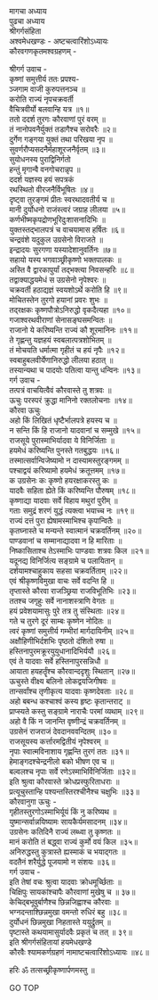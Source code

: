 मागचा अध्याय  
पुढचा अध्याय  
श्रीगर्गसंहिता  
अश्वमेधखण्डः - अष्टचत्वारिंशोऽध्यायः  
कौरवगणकृतमश्वग्रहणम् -  
  
श्रीगर्ग उवाच -  
कृष्णां समुत्तीर्य ततः प्रपश्य-  
     ञ्जगाम वाजी कुरुपत्तनञ्च ॥  
करोति राज्यं नृपचक्रवर्ती  
     वैचित्रवीर्यो बलवान्हि यत्र ॥१॥  
ततो ददर्श तुरगः कौरवाणां पुरं वरम् ॥  
तं नानोपवनैर्युक्तं तडागैश्च सरोवरैः ॥२॥  
दुर्गेण गङ्गया युक्तं तथा परिखया नृप ॥  
सुवर्णरौप्यसदनैर्महाशूरजनैर्वृतम् ॥३॥  
सुयोधनस्य पुराद्विनिर्गतो  
     हन्तुं मृगान्वै वनगोचरान्नृप ॥  
ददर्श यज्ञस्य हयं सपत्रकं  
     रथस्थितो वीरजनैर्विभूषितः ॥४॥  
दृष्ट्वा तुरङ्गमं प्रीतः स्वरथादवतीर्य च ॥  
मानी दुर्योधनो राजंस्त्वरं जग्राह लीलया ॥५॥  
कर्णभीष्मकृपद्रोणभूरिदुःशासनादिभिः ॥  
युक्तस्तद्‌भालपत्रं च वाचयामास हर्षितः ॥६॥  
चन्द्रवंशे यदुकुल उग्रसेनो विराजते ॥  
इन्द्रादयः सुरगणा यस्यादेशानुवर्तिनः ॥७॥  
सहायो यस्य भगवाञ्छ्रीकृष्णो भक्तपालकः ॥  
अस्ति वै द्वारकापुर्यां तद्‌भक्त्या निवसन्हरिः ॥८॥  
तद्वाक्याद्धयमेधं स उग्रसेनो नृपेश्वरः ॥  
चक्रवर्ती हठाद्यज्ञं स्वयशोऽर्थे करोति हि ॥९॥  
मोचितस्तेन तुरगो हयानां प्रवरः शुभः ॥  
तद्‌रक्षकः कृष्णपौत्रोऽनिरुद्धो वृकदैत्यहा ॥१०॥  
गजाश्वरथवीराणां सेनासङ्घसमन्वितः ॥  
राजानो ये करिष्यन्ति राज्यं कौ शूरमानिनः ॥११॥  
ते गृह्णन्तु यज्ञहयं स्वबलात्पत्रशोभितम् ॥  
तं मोचयति धर्मात्मा गृहीतं च हयं नृपैः ॥१२॥  
स्वबाहुबलवीर्येणानिरुद्धो लीलया हठात् ॥  
तस्यान्यथा च पादयोः पतित्वा यान्तु धन्विनः ॥१३॥  
गर्ग उवाच -  
तत्पत्रं वाचयित्वैवं कौरवास्ते तु शत्रवः ॥  
ऊचुः परस्परं क्रुद्धा मानिनो रक्तलोचनाः ॥१४॥  
कौरवा ऊचुः  
अहो किं लिखितं धृष्टैर्भालपत्रे हयस्य च ॥  
न सन्ति किं हि राजानो यादवानां च सम्मुखे ॥१५॥  
राजसूये पुरास्माभिर्यादवा ये विनिर्जिताः ॥  
हयमेधं करिष्यन्ति पुनस्ते गतबुद्धयः ॥१६॥  
तस्मात्सर्वान्विजेष्यामो न दास्यामस्तुरङ्गमम् ॥  
पश्चाद्वयं करिष्यामो हयमेधं क्रतूत्तमम् ॥१७॥  
क उग्रसेनः कः कृष्णो हयरक्षाकरस्तु कः ॥  
यादवैः सहिता ह्येते किं करिष्यन्ति पौरुषम् ॥१८॥  
कृष्णाद्या यादवाः सर्वे विहाय मथुरां पुरीम् ॥  
गताः समुद्रं शरणं युद्धं त्यक्त्वा भयाच्च नः ॥१९॥  
राज्यं दत्तं पुरा ह्येषामस्माभिश्च कृपान्वितैः ॥  
कृतघ्नास्ते च मन्यन्ते स्वात्मानं चक्रवर्तिनम् ॥२०॥  
पाण्डवानां च सम्मानाद्यादवा न हि मारिताः ॥  
निष्कासिताश्च तेऽस्माभिः पाण्डवाः शत्रवः किल ॥२१॥  
यदूनद्य विनिर्जित्य सङ्ग्रामे च पलायितान् ॥  
दर्शयामश्चाहुकाय सहसा चक्रवर्तिताम् ॥२२॥  
एवं श्रीकृष्णविमुखा वाचः सर्वे वदन्ति हि ॥  
तृप्तास्ते कौरवा राजञ्छ्रिया राजविभूतिभिः ॥२३॥  
ततश्च जगृहुः सर्वे नानाशस्त्राणि वेगतः ॥  
हयं प्रवेशयामासुः पुरे तत्र तु संस्थिताः ॥२४॥  
गते च तुरगे दूरं साम्बः कृष्णेन नोदितः ॥  
त्वरं कृष्णां समुत्तीर्य गम्भीरां मार्गदायिनीम् ॥२५॥  
अक्षौहिणीभिर्दशभिः पृष्ठतो दंशितो रुषा ॥  
हस्तिनापुरमक्रूरयुयुधानादिभिर्ययौ ॥२६॥  
एवं ते यादवाः सर्वे हस्तिनापुरसन्निधौ ॥  
आयाता हयहर्तॄंश्च कौरवान्ददृशुः स्थितान् ॥२७॥  
ऊचुस्ते वीक्ष्य बलिनो लोकद्वयजिगीषवः ॥  
तान्सर्वांश्च तृणीकृत्य यादवाः कृष्णदेवताः ॥२८॥  
अहो बबन्ध कश्चाश्वं कस्य हृष्टः कृतान्तराट् ॥  
प्राप्स्यते कस्तु सङ्ग्रामे नाराचैः परमां व्यथाम् ॥२९॥  
अहो वै किं न जानन्ति वृष्णीन्द्रं चक्रवर्तिनम् ॥  
उग्रसेनं राजराजं देवदानववन्दितम् ॥३०॥  
राजसूयस्य कर्त्तारमद्वितीयं नृपेश्वरम् ॥  
नृपाः स्वात्मविनाशाय गृह्णन्ति तुरगं ततः ॥३१॥  
हेमाङ्गदश्चेन्द्रनीलो बको भीषण एव च ॥  
बल्वलश्च नृपाः सर्वे रणेऽस्माभिर्विनिर्जिताः ॥३२॥  
इति श्रुत्वा कौरवास्ते क्रोधप्रस्फुरिताधराः ॥  
प्रत्यूचुस्तान्हि पश्यन्तस्तिरश्चीनैश्च चक्षुभिः ॥३३॥  
कौरवानुगा ऊचुः -  
गृहीतस्तुरगोऽस्माभिर्यूयं किं नु करिष्यथ ॥  
युष्मान्सर्वान्नयिष्यामः सायकैर्यमसादनम् ॥३४॥  
उग्रसेनः कतिदिनै राज्यं लब्ध्वा तु कृष्णतः ॥  
मानं करोति तं बद्ध्वा राज्यं कुर्मो वयं किल ॥३५॥  
अनिरुद्धस्तु कुत्रास्ते ह्यस्माकं च भयाद्‌गतः ॥  
वदतैनं शरैर्युद्धे पूजयामो न संशयः ॥३६॥  
गर्ग उवाच -  
इति तेषां वचः श्रुत्वा यादवाः क्रोधमूर्च्छिताः ॥  
चिक्षिपुः सायकांश्चापैः कौरवाणां मुखेषु च ॥ ३७॥  
केचिद्बभूवुर्बाणैश्च छिन्नजिह्वाश्च कौरवाः ॥  
भग्नदन्ताश्छिन्नमुखा वमन्तो रुधिरं बहु ॥३८॥  
दुर्योधनं छिन्नमुखा निहतास्ते ययुर्द्रुतम् ॥  
पृष्टास्ते कथयामासुर्यादवैः प्रकृतं च तत् ॥ ३९॥  
इति श्रीगर्गसंहितायां हयमेधखण्डे  
कौरवैः श्यामकर्णग्रहणं नामाष्टचत्वारिंशोऽध्यायः ॥४८॥  
  
हरिः ॐ तत्सच्छ्रीकृष्णार्पणमस्तु ॥  
  
GO TOP
